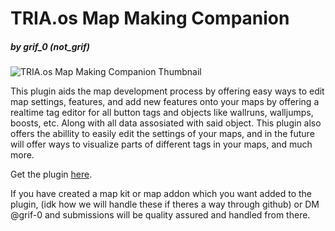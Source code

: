 # TRIA.os Map Making Companion
   ##### by grif_0 (not_grif)


![TRIA.os Map Making Companion Thumbnail](https://cdn.discordapp.com/attachments/895042217331261472/965729811475595294/unknown.png)

This plugin aids the map development process by offering easy ways to edit map settings, features, and add new features onto your maps by offering a realtime tag editor 
for all button tags and objects like wallruns, walljumps, boosts, etc. Along with all data assosiated with said object. This plugin also offers the abillity to easily 
edit the settings of your maps, and in the future will offer ways to visualize parts of different tags in your maps, and much more. 

Get the plugin [here](https://www.roblox.com/library/6466800923/TRIA-os-Map-Making-Companion).

If you have created a map kit or map addon which you want added to the plugin, (idk how we will handle these if theres a way through github) or DM @grif-0 and submissions 
will be quality assured and handled from there.
